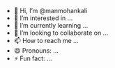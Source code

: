 - 👋 Hi, I’m @manmohankali
- 👀 I’m interested in ...
- 🌱 I’m currently learning ...
- 💞️ I’m looking to collaborate on ...
- 📫 How to reach me ...
- 😄 Pronouns: ...
- ⚡ Fun fact: ...

<!---
manmohankali/manmohankali is a ✨ special ✨ repository because its `README.md` (this file) appears on your GitHub profile.
You can click the Preview link to take a look at your changes.
--->
